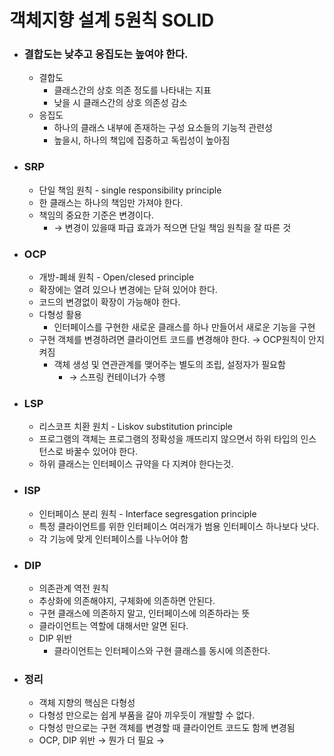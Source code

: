 # 객체지향 설계 5원칙 SOLID
- ### 결합도는 낮추고 응집도는 높여야 한다.
    - 결합도
        - 클래스간의 상호 의존 정도를 나타내는 지표
        - 낮을 시 클래스간의 상호 의존성 감소
    - 응집도
        - 하나의 클래스 내부에 존재하는 구성 요소들의 기능적 관련성
        - 높을시, 하나의 책입에 집중하고 독립성이 높아짐
        
- ### **SRP** 
    - 단일 책임 원칙 - single responsibility principle
    - 한 클래스는 하나의 책임만 가져야 한다.
    - 책임의 중요한 기준은 변경이다. 
        - → 변경이 있을때 파급 효과가 적으면 단일 책임 원칙을 잘 따른 것
- ### **OCP**
    - 개방-폐쇄 원칙 - Open/clesed principle
    - 확장에는 열려 있으나 변경에는 닫혀 있어야 한다.
    - 코드의 변경없이 확장이 가능해야 한다. 
    - 다형성 활용
        - 인터페이스를 구현한 새로운 클래스를 하나 만들어서 새로운 기능을 구현
    - 구현 객체를 변경하려면 클라이언트 코드를 변경해야 한다. → OCP원칙이 안지켜짐
        - 객체 생성 및 연관관계를 맺어주는 별도의 조립, 설정자가 필요함 
            - → 스프링 컨테이너가 수행
- ### **LSP**
    - 리스코프 치환 원치 - Liskov substitution principle
    - 프로그램의 객체는 프로그램의 정확성을 깨뜨리지 않으면서 하위 타입의 인스턴스로 바꿀수 있어야 한다.
    - 하위 클래스는 인터페이스 규약을 다 지켜야 한다는것. 
- ### **ISP**
    - 인터페이스 분리 원칙 - Interface segresgation principle
    - 특정 클라이언트를 위한 인터페이스 여러개가 범용 인터페이스 하나보다 낫다.
    - 각 기능에 맞게 인터페이스를 나누어야 함
- ### **DIP**
    - 의존관계 역전 원칙
    - 추상화에 의존해야지, 구체화에 의존하면 안된다.
    - 구현 클래스에 의존하지 말고, 인터페이스에 의존하라는 뜻
    - 클라이언트는 역할에 대해서만 알면 된다.
    - DIP 위반
        -  클라이언트는 인터페이스와 구현 클래스를 동시에 의존한다.
            
- ### 정리
    - 객체 지향의 핵심은 다형성
    - 다형성 만으로는 쉽게 부품을 갈아 끼우듯이 개발할 수 없다.
    - 다형성 만으로는 구현 객체를 변경할 때 클라이언트 코드도 함께 변경됨
    - OCP, DIP 위반 → 뭔가 더 필요 → 
